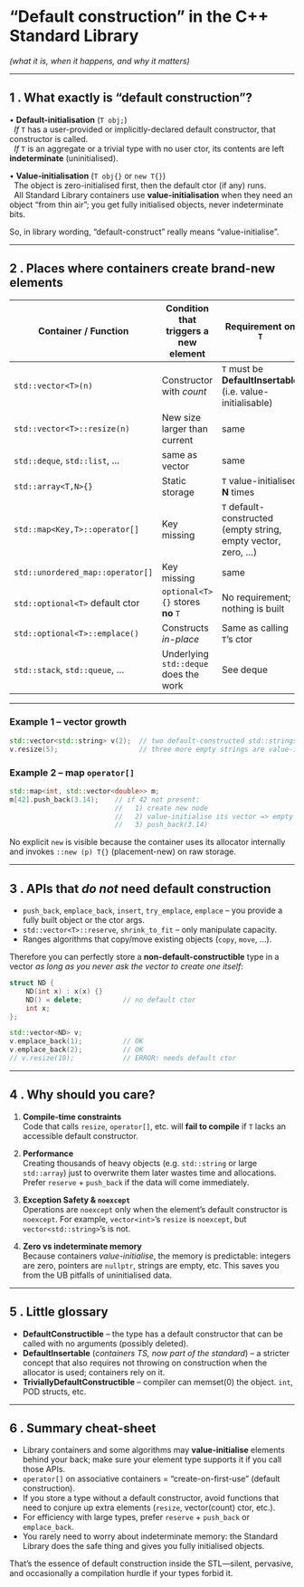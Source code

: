 # “Default construction” in the C++ Standard Library  
*(what it is, when it happens, and why it matters)*

---

## 1 . What exactly is “default construction”?

• **Default-initialisation** (`T obj;`)  
&nbsp;&nbsp;*If* `T` has a user-provided or implicitly-declared default constructor, that constructor is called.  
&nbsp;&nbsp;*If* `T` is an aggregate or a trivial type with no user ctor, its contents are left **indeterminate** (uninitialised).

• **Value-initialisation** (`T obj{}` or `new T{}`)  
&nbsp;&nbsp;The object is zero-initialised first, then the default ctor (if any) runs.  
&nbsp;&nbsp;All Standard Library containers use **value-initialisation** when they need an object “from thin air”; you get fully initialised objects, never indeterminate bits.

So, in library wording, “default-construct” really means “value-initialise”.

---

## 2 . Places where containers create **brand-new** elements

| Container / Function              | Condition that triggers a new element | Requirement on `T`            |
|-----------------------------------|---------------------------------------|--------------------------------|
| `std::vector<T>(n)`               | Constructor with *count*              | `T` must be **DefaultInsertable** (i.e. value-initialisable) |
| `std::vector<T>::resize(n)`       | New size larger than current          | same                           |
| `std::deque`, `std::list`, …      | same as vector                        | same                           |
| `std::array<T,N>{}`               | Static storage                        | `T` value-initialised **N** times |
| `std::map<Key,T>::operator[]`     | Key missing                           | `T` default-constructed (empty string, empty vector, zero, …) |
| `std::unordered_map::operator[]`  | Key missing                           | same                           |
| `std::optional<T>` default ctor   | `optional<T>{}` stores **no** `T`     | No requirement; nothing is built |
| `std::optional<T>::emplace()`     | Constructs *in-place*                 | Same as calling `T`’s ctor     |
| `std::stack`, `std::queue`, …     | Underlying `std::deque` does the work | See deque                      |

---

### Example 1 – vector growth

```cpp
std::vector<std::string> v(2);  // two default-constructed std::strings: ""
v.resize(5);                    // three more empty strings are value-initialised
```

### Example 2 – map `operator[]`

```cpp
std::map<int, std::vector<double>> m;
m[42].push_back(3.14);    // if 42 not present:
                          //   1) create new node
                          //   2) value-initialise its vector => empty
                          //   3) push_back(3.14)
```

No explicit `new` is visible because the container uses its allocator internally and invokes `::new (p) T{}` (placement-new) on raw storage.

---

## 3 . APIs that *do not* need default construction

* `push_back`, `emplace_back`, `insert`, `try_emplace`, `emplace` – you provide a fully built object or the ctor args.
* `std::vector<T>::reserve`, `shrink_to_fit` – only manipulate capacity.
* Ranges algorithms that copy/move existing objects (`copy`, `move`, …).

Therefore you can perfectly store a **non-default-constructible** type in a vector *as long as you never ask the vector to create one itself*:

```cpp
struct ND {
    ND(int x) : x(x) {}
    ND() = delete;          // no default ctor
    int x;
};

std::vector<ND> v;
v.emplace_back(1);          // OK
v.emplace_back(2);          // OK
// v.resize(10);            // ERROR: needs default ctor
```

---

## 4 . Why should you care?

1. **Compile-time constraints**  
   Code that calls `resize`, `operator[]`, etc. will **fail to compile** if `T` lacks an accessible default constructor.  

2. **Performance**  
   Creating thousands of heavy objects (e.g. `std::string` or large `std::array`) just to overwrite them later wastes time and allocations. Prefer `reserve` + `push_back` if the data will come immediately.

3. **Exception Safety & `noexcept`**  
   Operations are `noexcept` only when the element’s default constructor is `noexcept`. For example, `vector<int>`’s `resize` is `noexcept`, but `vector<std::string>`’s is not.

4. **Zero vs indeterminate memory**  
   Because containers *value-initialise*, the memory is predictable: integers are zero, pointers are `nullptr`, strings are empty, etc. This saves you from the UB pitfalls of uninitialised data.

---

## 5 . Little glossary

* **DefaultConstructible** – the type has a default constructor that can be called with no arguments (possibly deleted).  
* **DefaultInsertable** (*containers TS, now part of the standard*) – a stricter concept that also requires not throwing on construction when the allocator is used; containers rely on it.
* **TriviallyDefaultConstructible** – compiler can memset(0) the object. `int`, POD structs, etc.

---

## 6 . Summary cheat-sheet

* Library containers and some algorithms may **value-initialise** elements behind your back; make sure your element type supports it if you call those APIs.
* `operator[]` on associative containers = “create-on-first-use” (default construction).
* If you store a type without a default constructor, avoid functions that need to conjure up extra elements (`resize`, vector(count) ctor, etc.).
* For efficiency with large types, prefer `reserve` + `push_back` or `emplace_back`.
* You rarely need to worry about indeterminate memory: the Standard Library does the safe thing and gives you fully initialised objects.

That’s the essence of default construction inside the STL—silent, pervasive, and occasionally a compilation hurdle if your types forbid it.